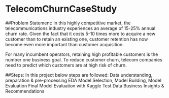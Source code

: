 # TelecomChurnCaseStudy

##Problem Statement:
In this highly competitive market, the telecommunications industry experiences an average of 15-25% annual churn rate. Given the fact that it costs 5-10 times more to acquire a new customer than to retain an existing one, customer retention has now become even more important than customer acquisition.

For many incumbent operators, retaining high profitable customers is the number one business goal. To reduce customer churn, telecom companies need to predict which customers are at high risk of churn.

##Steps:
In this project below steps are followed:
Data understanding, preparation & pre-processing
EDA
Model Selection, Model Building, Model Evaluation
Final Model Evaluation with Kaggle Test Data
Business Insights & Recommendations
